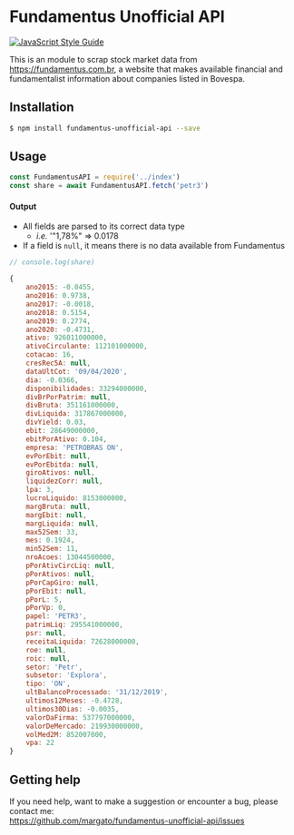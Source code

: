 # Fundamentus Unofficial API

[![JavaScript Style Guide](https://cdn.rawgit.com/standard/standard/master/badge.svg)](https://github.com/standard/standard)


This is an module to scrap stock market data from https://fundamentus.com.br, a website that makes available financial and fundamentalist information about companies listed in Bovespa.

## Installation

```bash
$ npm install fundamentus-unofficial-api --save
```

## Usage

```js
const FundamentusAPI = require('../index')
const share = await FundamentusAPI.fetch('petr3')
```

#### Output

- All fields are parsed to its correct data type
	- *i.e.* '"1,78%" => 0.0178
- If a field is `null`, it means there is no data available from Fundamentus
```js
// console.log(share)

{
	ano2015: -0.0455,
	ano2016: 0.9738,
	ano2017: -0.0018,
	ano2018: 0.5154,
	ano2019: 0.2774,
	ano2020: -0.4731,
	ativo: 926011000000,
	ativoCirculante: 112101000000,
	cotacao: 16,
	cresRec5A: null,
	dataUltCot: '09/04/2020',
	dia: -0.0366,
	disponibilidades: 33294000000,
	divBrPorPatrim: null,
	divBruta: 351161000000,
	divLiquida: 317867000000,
	divYield: 0.03,
	ebit: 28649000000,
	ebitPorAtivo: 0.104,
	empresa: 'PETROBRAS ON',
	evPorEbit: null,
	evPorEbitda: null,
	giroAtivos: null,
	liquidezCorr: null,
	lpa: 3,
	lucroLiquido: 8153000000,
	margBruta: null,
	margEbit: null,
	margLiquida: null,
	max52Sem: 33,
	mes: 0.1924,
	min52Sem: 11,
	nroAcoes: 13044500000,
	pPorAtivCircLiq: null,
	pPorAtivos: null,
	pPorCapGiro: null,
	pPorEbit: null,
	pPorL: 5,
	pPorVp: 0,
	papel: 'PETR3',
	patrimLiq: 295541000000,
	psr: null,
	receitaLiquida: 72628000000,
	roe: null,
	roic: null,
	setor: 'Petr',
	subsetor: 'Explora',
	tipo: 'ON',
	ultBalancoProcessado: '31/12/2019',
	ultimos12Meses: -0.4728,
	ultimos30Dias: -0.0035,
	valorDaFirma: 537797000000,
	valorDeMercado: 219930000000,
	volMed2M: 852007000,
	vpa: 22
}
```

## Getting help

If you need help, want to make a suggestion or encounter a bug, please contact me:
<br/>
https://github.com/margato/fundamentus-unofficial-api/issues
